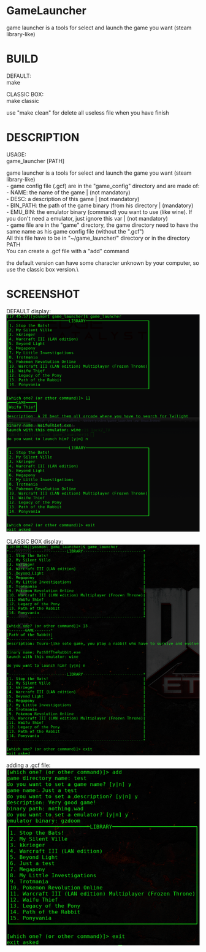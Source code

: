 # GameLauncher
game launcher is a tools for select and launch the game you want (steam library-like)

# BUILD
DEFAULT:\
  make

CLASSIC BOX:\
  make classic
  
use "make clean" for delete all useless file when you have finish

# DESCRIPTION
USAGE:\
	game_launcher [PATH]

game launcher is a tools for select and launch the game you want (steam library-like)\
	- game config file (.gcf) are in the "game_config" directory and are made of:\
		- NAME: the name of the game | (not mandatory)\
		- DESC: a description of this game | (not mandatory)\
		- BIN_PATH: the path of the game binary (from his directory | (mandatory)\
		- EMU_BIN: the emulator binary (command) you want to use (like wine). If you don't need a emulator, just ignore this var | (not mandatory)\
	- game file are in the "game" directory, the game directory need to have the same name as his game config file (without the ".gcf")\
All this file have to be in "~/game_launcher/" directory or in the directory PATH\
You can create a .gcf file with a "add" command

the default version can have some character unknown by your computer, so use the classic box version.\

# SCREENSHOT
DEFAULT display:\
![DEFAULT display screenshot](screenshot/better.png)

CLASSIC BOX display:\
![CLASSIC BOX display screenshot](screenshot/classic.png)

adding a .gcf file:\
![adding a .gcf file screenshot](screenshot/add.png)
